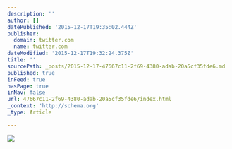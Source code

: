 ```yaml
---
description: ''
author: []
datePublished: '2015-12-17T19:35:02.444Z'
publisher:
  domain: twitter.com
  name: twitter.com
dateModified: '2015-12-17T19:32:24.375Z'
title: ''
sourcePath: _posts/2015-12-17-47667c11-2f69-4380-adab-20a5cf35fde6.md
published: true
inFeed: true
hasPage: true
inNav: false
url: 47667c11-2f69-4380-adab-20a5cf35fde6/index.html
_context: 'http://schema.org'
_type: Article

---
```

![](https://pbs.twimg.com/media/CVlefOhW4AMpyst.jpg)